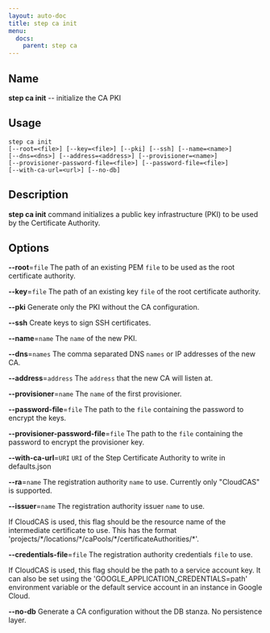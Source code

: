 ```yaml
---
layout: auto-doc
title: step ca init
menu:
  docs:
    parent: step ca
---
```


## Name
**step ca init** -- initialize the CA PKI

## Usage

```raw
step ca init
[--root=<file>] [--key=<file>] [--pki] [--ssh] [--name=<name>]
[--dns=<dns>] [--address=<address>] [--provisioner=<name>]
[--provisioner-password-file=<file>] [--password-file=<file>]
[--with-ca-url=<url>] [--no-db]
```

## Description

**step ca init** command initializes a public key infrastructure (PKI) to be
 used by the Certificate Authority.

## Options


**--root**=`file`
The path of an existing PEM `file` to be used as the root certificate authority.

**--key**=`file`
The path of an existing key `file` of the root certificate authority.

**--pki**
Generate only the PKI without the CA configuration.

**--ssh**
Create keys to sign SSH certificates.

**--name**=`name`
The `name` of the new PKI.

**--dns**=`names`
The comma separated DNS `names` or IP addresses of the new CA.

**--address**=`address`
The `address` that the new CA will listen at.

**--provisioner**=`name`
The `name` of the first provisioner.

**--password-file**=`file`
The path to the `file` containing the password to encrypt the keys.

**--provisioner-password-file**=`file`
The path to the `file` containing the password to encrypt the provisioner key.

**--with-ca-url**=`URI`
`URI` of the Step Certificate Authority to write in defaults.json

**--ra**=`name`
The registration authority `name` to use. Currently only "CloudCAS" is supported.

**--issuer**=`name`
The registration authority issuer `name` to use.

If CloudCAS is used, this flag should be the resource name of the
intermediate certificate to use. This has the format
'projects/\*/locations/\*/caPools/\*/certificateAuthorities/\*'.

**--credentials-file**=`file`
The registration authority credentials `file` to use.

If CloudCAS is used, this flag should be the path to a service account key.
It can also be set using the 'GOOGLE_APPLICATION_CREDENTIALS=path'
environment variable or the default service account in an instance in Google
Cloud.

**--no-db**
Generate a CA configuration without the DB stanza. No persistence layer.

